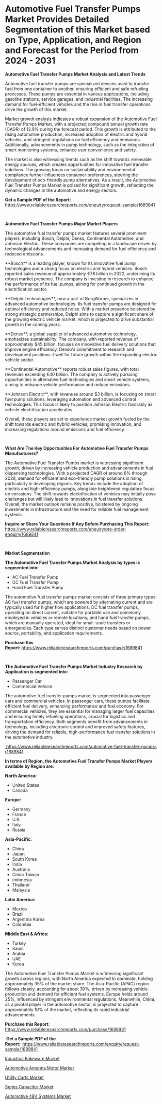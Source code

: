 <p><h1>Automotive Fuel Transfer Pumps Market Provides Detailed Segmentation of this Market based on Type, Application, and Region and Forecast for the Period from 2024 - 2031</h1></p><p><strong>Automotive Fuel Transfer Pumps Market Analysis and Latest Trends</strong></p>
<p><p>Automotive fuel transfer pumps are specialized devices used to transfer fuel from one container to another, ensuring efficient and safe refueling processes. These pumps are essential in various applications, including gasoline stations, service garages, and industrial facilities. The increasing demand for fuel-efficient vehicles and the rise in fuel transfer operations drive the growth of this market.</p><p>Market growth analysis indicates a robust expansion of the Automotive Fuel Transfer Pumps Market, with a projected compound annual growth rate (CAGR) of 12.9% during the forecast period. This growth is attributed to the rising automotive production, increased adoption of electric and hybrid vehicles, and stringent regulations on fuel efficiency and emissions. Additionally, advancements in pump technology, such as the integration of smart monitoring systems, enhance user convenience and safety.</p><p>The market is also witnessing trends such as the shift towards renewable energy sources, which creates opportunities for innovative fuel transfer solutions. The growing focus on sustainability and environmental compliance further influences consumer preferences, steering the development of eco-friendly pump alternatives. As a result, the Automotive Fuel Transfer Pumps Market is poised for significant growth, reflecting the dynamic changes in the automotive and energy sectors.</p></p>
<p><strong>Get a Sample PDF of the Report:&nbsp;</strong> <a href="https://www.reliableresearchreports.com/enquiry/request-sample/1689841?utm_campaign=24&utm_medium=2&utm_source=Github&utm_content=ia&utm_term=19102024&utm_id=automotive-fuel-transfer-pumps">https://www.reliableresearchreports.com/enquiry/request-sample/1689841</a></p>
<p>&nbsp;</p>
<p><strong>Automotive Fuel Transfer Pumps Major Market Players</strong></p>
<p><p>The automotive fuel transfer pumps market features several prominent players, including Bosch, Delphi, Denso, Continental Automotive, and Johnson Electric. These companies are competing in a landscape driven by technological advancements and increasing demand for fuel efficiency and reduced emissions.</p><p>**Bosch** is a leading player, known for its innovative fuel pump technologies and a strong focus on electric and hybrid vehicles. Bosch reported sales revenue of approximately €78 billion in 2022, underlining its robust market presence. The company is investing in research to enhance the performance of its fuel pumps, aiming for continued growth in the electrification sector.</p><p>**Delphi Technologies**, now a part of BorgWarner, specializes in advanced automotive technologies. Its fuel transfer pumps are designed for optimal efficiency and reduced noise. With a market presence bolstered by strong strategic partnerships, Delphi aims to capture a significant share of the growing electric vehicle market, which is projected to drive substantial growth in the coming years.</p><p>**Denso**, a global supplier of advanced automotive technology, emphasizes sustainability. The company, with reported revenue of approximately $45 billion, focuses on innovative fuel delivery solutions that improve engine efficiency. Denso's commitment to research and development positions it well for future growth within the expanding electric vehicle sector.</p><p>**Continental Automotive** reports robust sales figures, with total revenues exceeding €40 billion. The company is actively pursuing opportunities in alternative fuel technologies and smart vehicle systems, aiming to enhance vehicle performance and reduce emissions.</p><p>**Johnson Electric**, with revenues around $3 billion, is focusing on smart fuel pump solutions, leveraging automation and advanced control technologies. This focus is likely to position Johnson Electric favorably as vehicle electrification accelerates.</p><p>Overall, these players are set to experience market growth fueled by the shift towards electric and hybrid vehicles, promising innovation, and increasing regulations around emissions and fuel efficiency.</p></p>
<p>&nbsp;</p>
<p><strong>What Are The Key Opportunities For Automotive Fuel Transfer Pumps Manufacturers?</strong></p>
<p><p>The Automotive Fuel Transfer Pumps market is witnessing significant growth, driven by increasing vehicle production and advancements in fuel dispensing technologies. With a projected CAGR of around 6% through 2028, demand for efficient and eco-friendly pump solutions is rising, particularly in developing regions. Key trends include the adoption of electric and high-efficiency pumps, alongside heightened regulatory focus on emissions. The shift towards electrification of vehicles may initially pose challenges but will likely lead to innovations in fuel transfer solutions. Overall, the market outlook remains positive, bolstered by ongoing investments in infrastructure and the need for reliable fuel management systems.</p></p>
<p><strong>Inquire or Share Your Questions If Any Before Purchasing This Report:</strong> <a href="https://www.reliableresearchreports.com/enquiry/pre-order-enquiry/1689841?utm_campaign=24&utm_medium=2&utm_source=Github&utm_content=ia&utm_term=19102024&utm_id=automotive-fuel-transfer-pumps">https://www.reliableresearchreports.com/enquiry/pre-order-enquiry/1689841</a></p>
<p>&nbsp;</p>
<p><strong>Market Segmentation</strong></p>
<p><strong>The Automotive Fuel Transfer Pumps Market Analysis by types is segmented into:</strong></p>
<p><ul><li>AC Fuel Transfer Pump</li><li>DC Fuel Transfer Pump</li><li>Hand Fuel Transfer Pump</li></ul></p>
<p><p>The automotive fuel transfer pumps market consists of three primary types: AC fuel transfer pumps, which are powered by alternating current and are typically used for higher flow applications; DC fuel transfer pumps, operating on direct current, suitable for portable use and commonly employed in vehicles or remote locations; and hand fuel transfer pumps, which are manually operated, ideal for small-scale transfers or emergencies. Each type serves distinct customer needs based on power source, portability, and application requirements.</p></p>
<p><strong>Purchase this Report:&nbsp;</strong><a href="https://www.reliableresearchreports.com/purchase/1689841?utm_campaign=24&utm_medium=2&utm_source=Github&utm_content=ia&utm_term=19102024&utm_id=automotive-fuel-transfer-pumps">https://www.reliableresearchreports.com/purchase/1689841</a></p>
<p>&nbsp;</p>
<p><strong>The Automotive Fuel Transfer Pumps Market Industry Research by Application is segmented into:</strong></p>
<p><ul><li>Passenger Car</li><li>Commercial Vehicle</li></ul></p>
<p><p>The automotive fuel transfer pumps market is segmented into passenger cars and commercial vehicles. In passenger cars, these pumps facilitate efficient fuel delivery, enhancing performance and fuel economy. For commercial vehicles, they are essential for managing larger fuel capacities and ensuring timely refueling operations, crucial for logistics and transportation efficiency. Both segments benefit from advancements in technology, including electronic control and improved safety features, driving the demand for reliable, high-performance fuel transfer solutions in the automotive industry.</p></p>
<p><a href="https://www.reliableresearchreports.com/automotive-fuel-transfer-pumps-r1689841?utm_campaign=24&utm_medium=2&utm_source=Github&utm_content=ia&utm_term=19102024&utm_id=automotive-fuel-transfer-pumps">&nbsp;https://www.reliableresearchreports.com/automotive-fuel-transfer-pumps-r1689841</a></p>
<p><strong>In terms of Region, the Automotive Fuel Transfer Pumps Market Players available by Region are:</strong></p>
<p>
    <p> <strong> North America: </strong>
        <ul>
            <li>United States</li>
            <li>Canada</li>
        </ul>
        </p> 
    <p> <strong> Europe: </strong>
        <ul>
            <li>Germany</li>
            <li>France</li>
            <li>U.K.</li>
            <li>Italy</li>
            <li>Russia</li>
        </ul>
        </p> 
    <p> <strong> Asia-Pacific: </strong>
        <ul>
            <li>China</li>
            <li>Japan</li>
            <li>South Korea</li>
            <li>India</li>
            <li>Australia</li>
            <li>China Taiwan</li>
            <li>Indonesia</li>
            <li>Thailand</li>
            <li>Malaysia</li>
        </ul>
        </p> 
    <p> <strong> Latin America: </strong>
        <ul>
            <li>Mexico</li>
            <li>Brazil</li>
            <li>Argentina Korea</li>
            <li>Colombia</li>
        </ul>
        </p> 
    <p> <strong> Middle East & Africa: </strong>
        <ul>
            <li>Turkey</li>
            <li>Saudi</li>
            <li>Arabia</li>
            <li>UAE</li>
            <li>Korea</li>
        </ul>
    </p>
    </p>
<p><p>The Automotive Fuel Transfer Pumps Market is witnessing significant growth across regions, with North America expected to dominate, holding approximately 35% of the market share. The Asia-Pacific (APAC) region follows closely, accounting for about 30%, driven by increasing vehicle production and demand for efficient fuel systems. Europe holds around 25%, influenced by stringent environmental regulations. Meanwhile, China, as a pivotal player in the automotive sector, is projected to capture approximately 10% of the market, reflecting its rapid industrial advancements.</p></p>
<p><strong>Purchase this Report: </strong><a href="https://www.reliableresearchreports.com/purchase/1689841?utm_campaign=24&utm_medium=2&utm_source=Github&utm_content=ia&utm_term=19102024&utm_id=automotive-fuel-transfer-pumps">https://www.reliableresearchreports.com/purchase/1689841</a></p>
<p>&nbsp;<strong>Get a Sample PDF of the Report:&nbsp;&nbsp;</strong><a href="https://www.reliableresearchreports.com/enquiry/request-sample/1689841?utm_campaign=24&utm_medium=2&utm_source=Github&utm_content=ia&utm_term=19102024&utm_id=automotive-fuel-transfer-pumps">https://www.reliableresearchreports.com/enquiry/request-sample/1689841</a></p>
<p><strong></strong></p>
<p><p><a href="https://issuu.com/reportprime-2/docs/industrial-bakeware-market-size-203_709f4eee3903cd?utm_campaign=24&utm_medium=2&utm_source=Github&utm_content=ia&utm_term=19102024&utm_id=automotive-fuel-transfer-pumps">Industrial Bakeware Market</a></p><p><a href="https://github.com/elizabethdagraca/Market-Research-Report-List-5/blob/main/automotive-antenna-motor-market.md?utm_campaign=24&utm_medium=2&utm_source=Github&utm_content=ia&utm_term=19102024&utm_id=automotive-fuel-transfer-pumps">Automotive Antenna Motor Market</a></p><p><a href="https://issuu.com/reportprime-2/docs/utility-carts-market-size-2030.pptx_882f503c8addcb?utm_campaign=24&utm_medium=2&utm_source=Github&utm_content=ia&utm_term=19102024&utm_id=automotive-fuel-transfer-pumps">Utility Carts Market</a></p><p><a href="https://www.linkedin.com/pulse/sustainability-trends-series-capacitor-industry-market-zeqre?utm_campaign=24&utm_medium=2&utm_source=Github&utm_content=ia&utm_term=19102024&utm_id=automotive-fuel-transfer-pumps">Series Capacitor Market</a></p><p><a href="https://github.com/poppeotabedvo5/Market-Research-Report-List-1/blob/main/automotive-48v-systems-market.md?utm_campaign=24&utm_medium=2&utm_source=Github&utm_content=ia&utm_term=19102024&utm_id=automotive-fuel-transfer-pumps">Automotive 48V Systems Market</a></p></p>